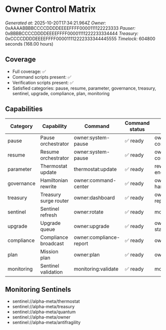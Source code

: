 # Owner Control Matrix
*Generated at:* 2025-10-20T17:34:21.964Z
*Owner:* 0xAAAABBBBCCCCDDDDEEEEFFFF0000111122223333
*Pauser:* 0xBBBBCCCCDDDDEEEEFFFF00001111222233334444
*Treasury:* 0xCCCCDDDDEEEEFFFF000011112222333344445555
*Timelock:* 604800 seconds (168.00 hours)

## Coverage
- Full coverage: ✅
- Command scripts present: ✅
- Verification scripts present: ✅
- Satisfied categories: pause, resume, parameter, governance, treasury, sentinel, upgrade, compliance, plan, monitoring

## Capabilities
| Category | Capability | Command | Command status | Verification | Verification status |
| --- | --- | --- | --- | --- | --- |
| pause | Pause orchestrator | owner:system-pause | ✅ ready | owner:verify-control | ✅ ready |
| resume | Resume orchestrator | owner:system-pause | ✅ ready | owner:verify-control | ✅ ready |
| parameter | Thermostat update | thermostat:update | ✅ ready | reward-engine:report | ✅ ready |
| governance | Hamiltonian rewrite | owner:command-center | ✅ ready | owner:audit-hamiltonian | ✅ ready |
| treasury | Treasury surge router | owner:dashboard | ✅ ready | owner:compliance-report | ✅ ready |
| sentinel | Sentinel refresh | owner:rotate | ✅ ready | monitoring:sentinels | ✅ ready |
| upgrade | Upgrade queue | owner:upgrade | ✅ ready | owner:upgrade-status | ✅ ready |
| compliance | Compliance broadcast | owner:compliance-report | ✅ ready | owner:doctor | ✅ ready |
| plan | Mission plan | owner:plan | ✅ ready | owner:plan:safe | ✅ ready |
| monitoring | Sentinel validation | monitoring:validate | ✅ ready | monitoring:sentinels | ✅ ready |

## Monitoring Sentinels
- sentinel://alpha-meta/thermostat
- sentinel://alpha-meta/treasury
- sentinel://alpha-meta/quantum
- sentinel://alpha-meta/owner
- sentinel://alpha-meta/antifragility
